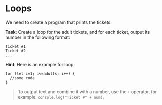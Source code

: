 # Loops

We need to create a program that prints the tickets.

**Task**: Create a loop for the adult tickets, and for each ticket, output its number in the following format:
```
Ticket #1
Ticket #2
... 
```

**Hint**: Here is an example for loop:
```
for (let i=1; i<=adults; i++) {
  //some code
} 
```

>To output text and combine it with a number, use the `+` operator, for example: `console.log("Ticket #" + num);`
